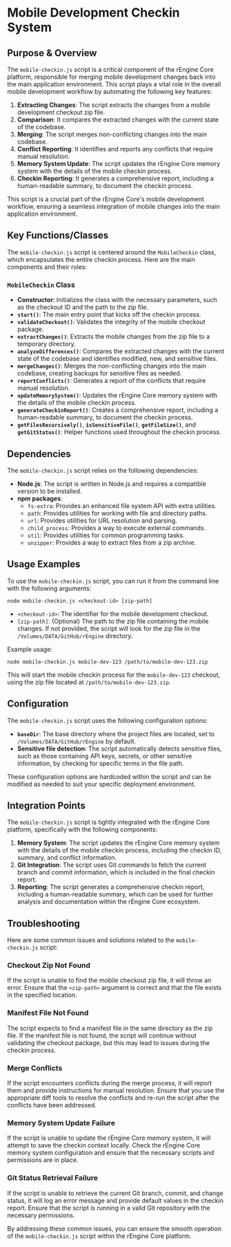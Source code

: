 # Mobile Development Checkin System

## Purpose & Overview

The `mobile-checkin.js` script is a critical component of the rEngine Core platform, responsible for merging mobile development changes back into the main application environment. This script plays a vital role in the overall mobile development workflow by automating the following key features:

1. **Extracting Changes**: The script extracts the changes from a mobile development checkout zip file.
2. **Comparison**: It compares the extracted changes with the current state of the codebase.
3. **Merging**: The script merges non-conflicting changes into the main codebase.
4. **Conflict Reporting**: It identifies and reports any conflicts that require manual resolution.
5. **Memory System Update**: The script updates the rEngine Core memory system with the details of the mobile checkin process.
6. **Checkin Reporting**: It generates a comprehensive report, including a human-readable summary, to document the checkin process.

This script is a crucial part of the rEngine Core's mobile development workflow, ensuring a seamless integration of mobile changes into the main application environment.

## Key Functions/Classes

The `mobile-checkin.js` script is centered around the `MobileCheckin` class, which encapsulates the entire checkin process. Here are the main components and their roles:

### `MobileCheckin` Class

- **Constructor**: Initializes the class with the necessary parameters, such as the checkout ID and the path to the zip file.
- **`start()`**: The main entry point that kicks off the checkin process.
- **`validateCheckout()`**: Validates the integrity of the mobile checkout package.
- **`extractChanges()`**: Extracts the mobile changes from the zip file to a temporary directory.
- **`analyzeDifferences()`**: Compares the extracted changes with the current state of the codebase and identifies modified, new, and sensitive files.
- **`mergeChanges()`**: Merges the non-conflicting changes into the main codebase, creating backups for sensitive files as needed.
- **`reportConflicts()`**: Generates a report of the conflicts that require manual resolution.
- **`updateMemorySystem()`**: Updates the rEngine Core memory system with the details of the mobile checkin process.
- **`generateCheckinReport()`**: Creates a comprehensive report, including a human-readable summary, to document the checkin process.
- **`getFilesRecursively()`**, **`isSensitiveFile()`**, **`getFileSize()`**, and **`getGitStatus()`**: Helper functions used throughout the checkin process.

## Dependencies

The `mobile-checkin.js` script relies on the following dependencies:

- **Node.js**: The script is written in Node.js and requires a compatible version to be installed.
- **npm packages**:
  - `fs-extra`: Provides an enhanced file system API with extra utilities.
  - `path`: Provides utilities for working with file and directory paths.
  - `url`: Provides utilities for URL resolution and parsing.
  - `child_process`: Provides a way to execute external commands.
  - `util`: Provides utilities for common programming tasks.
  - `unzipper`: Provides a way to extract files from a zip archive.

## Usage Examples

To use the `mobile-checkin.js` script, you can run it from the command line with the following arguments:

```
node mobile-checkin.js <checkout-id> [zip-path]
```

- `<checkout-id>`: The identifier for the mobile development checkout.
- `[zip-path]`: (Optional) The path to the zip file containing the mobile changes. If not provided, the script will look for the zip file in the `/Volumes/DATA/GitHub/rEngine` directory.

Example usage:

```
node mobile-checkin.js mobile-dev-123 /path/to/mobile-dev-123.zip
```

This will start the mobile checkin process for the `mobile-dev-123` checkout, using the zip file located at `/path/to/mobile-dev-123.zip`.

## Configuration

The `mobile-checkin.js` script uses the following configuration options:

- **`baseDir`**: The base directory where the project files are located, set to `/Volumes/DATA/GitHub/rEngine` by default.
- **Sensitive file detection**: The script automatically detects sensitive files, such as those containing API keys, secrets, or other sensitive information, by checking for specific terms in the file path.

These configuration options are hardcoded within the script and can be modified as needed to suit your specific deployment environment.

## Integration Points

The `mobile-checkin.js` script is tightly integrated with the rEngine Core platform, specifically with the following components:

1. **Memory System**: The script updates the rEngine Core memory system with the details of the mobile checkin process, including the checkin ID, summary, and conflict information.
2. **Git Integration**: The script uses Git commands to fetch the current branch and commit information, which is included in the final checkin report.
3. **Reporting**: The script generates a comprehensive checkin report, including a human-readable summary, which can be used for further analysis and documentation within the rEngine Core ecosystem.

## Troubleshooting

Here are some common issues and solutions related to the `mobile-checkin.js` script:

### Checkout Zip Not Found

If the script is unable to find the mobile checkout zip file, it will throw an error. Ensure that the `<zip-path>` argument is correct and that the file exists in the specified location.

### Manifest File Not Found

The script expects to find a manifest file in the same directory as the zip file. If the manifest file is not found, the script will continue without validating the checkout package, but this may lead to issues during the checkin process.

### Merge Conflicts

If the script encounters conflicts during the merge process, it will report them and provide instructions for manual resolution. Ensure that you use the appropriate diff tools to resolve the conflicts and re-run the script after the conflicts have been addressed.

### Memory System Update Failure

If the script is unable to update the rEngine Core memory system, it will attempt to save the checkin context locally. Check the rEngine Core memory system configuration and ensure that the necessary scripts and permissions are in place.

### Git Status Retrieval Failure

If the script is unable to retrieve the current Git branch, commit, and change status, it will log an error message and provide default values in the checkin report. Ensure that the script is running in a valid Git repository with the necessary permissions.

By addressing these common issues, you can ensure the smooth operation of the `mobile-checkin.js` script within the rEngine Core platform.
